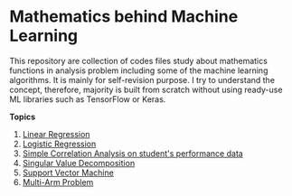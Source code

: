 # Mathematics behind Machine Learning

This repository are collection of codes files study about mathematics functions in analysis problem including some of the machine learning algorithms. It is mainly for self-revision purpose. I try to understand the concept, therefore, majority is built from scratch without using ready-use ML libraries such as TensorFlow or Keras.

**Topics**

1. [Linear Regression](https://github.com/ee2110/Machine_Learning_Mathematics/tree/master/Linear_Regression)
2. [Logistic Regression](https://github.com/ee2110/Machine_Learning_Mathematics/tree/master/Logistic_Regression)
3. [Simple Correlation Analysis on student's performance data](https://github.com/ee2110/Machine_Learning_Mathematics/tree/master/Multiple_Correlation_Analysis)
4. [Singular Value Decomposition](https://github.com/ee2110/Machine_Learning_Mathematics/tree/master/Singular_Value_Decomposition_SVD)
5. [Support Vector Machine](https://github.com/ee2110/Machine_Learning_Mathematics/tree/master/Support_Vector_Machine)
6. [Multi-Arm Problem](https://github.com/ee2110/Machine_Learning_Mathematics/tree/master/Multi-Armed_Bandit)


